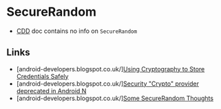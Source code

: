 # SecureRandom

- [CDD](https://source.android.com/compatibility/7.0/android-7.0-cdd.html) doc contains no info on `SecureRandom`

## Links

- [android-developers.blogspot.co.uk/][Using Cryptography to Store Credentials Safely](http://android-developers.blogspot.co.uk/2013/02/using-cryptography-to-store-credentials.html)
- [android-developers.blogspot.co.uk/][Security "Crypto" provider deprecated in Android N](http://android-developers.blogspot.co.uk/2016/06/security-crypto-provider-deprecated-in.html)
- [android-developers.blogspot.co.uk/][Some SecureRandom Thoughts](http://android-developers.blogspot.co.uk/2013/08/some-securerandom-thoughts.html)
